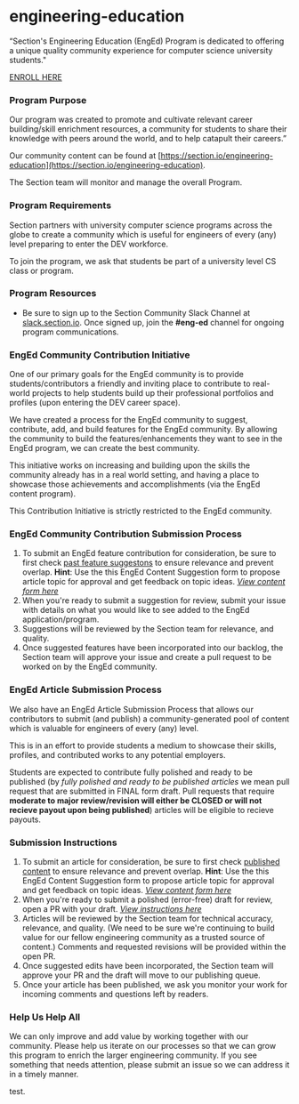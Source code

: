 # engineering-education
“Section's Engineering Education (EngEd) Program is dedicated to offering a unique quality community experience for computer science university students." 

[ENROLL HERE](https://docs.google.com/forms/d/e/1FAIpQLSfTbj3kqvEJEb5RLjqJurfbHa8ckzQx0CjRzaizblue9ZOK5A/viewform?usp=sf_link)

### Program Purpose
Our program was created to promote and cultivate relevant career building/skill enrichment resources, a community for students to share their knowledge with peers around the world, and to help catapult their careers.”

Our community content can be found at [https://section.io/engineering-education](https://section.io/engineering-education).

The Section team will monitor and manage the overall Program.

### Program Requirements
Section partners with university computer science programs across the globe to create a community which is useful for engineers of every (any) level preparing to enter the DEV workforce.

To join the program, we ask that students be part of a university level CS class or program.

### Program Resources
- Be sure to sign up to the Section Community Slack Channel at [slack.section.io](https://sectionio-community.slack.com/). Once signed up, join the **#eng-ed** channel for ongoing program communications.

### EngEd Community Contribution Initiative
One of our primary goals for the EngEd community is to provide students/contributors a friendly and inviting place to contribute to real-world projects to help students build up their professional portfolios and profiles (upon entering the DEV career space). 

We have created a process for the EngEd community to suggest, contribute, add, and build features for the EngEd community. 
By allowing the community to build the features/enhancements they want to see in the EngEd program, we can create the best community.

This initiative works on increasing and building upon the skills the community already has in a real world setting, and having a place to showcase those achievements and accomplishments (via the EngEd content program). 

This Contribution Initiative is strictly restricted to the EngEd community. 

### EngEd Community Contribution Submission Process
1. To submit an EngEd feature contribution for consideration, be sure to first check [past feature suggestons](https://github.com/section-engineering-education/engineering-education/issues?q=is%3Aopen+is%3Aissue+label%3Aenhancement) to ensure relevance and prevent overlap. **Hint**: Use the this EngEd Content Suggestion form to propose article topic for approval and get feedback on topic ideas. [*View content form here*](https://github.com/section-engineering-education/engineering-education/issues/new?assignees=&labels=enhancement&template=enged-feature-suggestion.md&title=Feature+suggestion)
2. When you're ready to submit a suggestion for review, submit your issue with details on what you would like to see added to the EngEd application/program. 
3. Suggestions will be reviewed by the Section team for relevance, and quality. 
4. Once suggested features have been incorporated into our backlog, the Section team will approve your issue and create a pull request to be worked on by the EngEd community.

### EngEd Article Submission Process
We also have an EngEd Article Submission Process that allows our contributors to submit (and publish) a community-generated pool of content which is valuable for engineers of every (any) level.

This is in an effort to provide students a medium to showcase their skills, profiles, and contributed works to any potential employers. 

Students are expected to contribute fully polished and ready to be published (by *fully polished and ready to be published articles* we mean pull request that are submitted in FINAL form draft. Pull requests that require **moderate to major review/revision will either be CLOSED or will not recieve payout upon being published**) articles will be eligible to recieve payouts. 

### Submission Instructions
1. To submit an article for consideration, be sure to first check [published content](https://www.section.io/engineering-education/) to ensure relevance and prevent overlap. **Hint**: Use the this EngEd Content Suggestion form to propose article topic for approval and get feedback on topic ideas. [*View content form here*](https://github.com/section-io/engineering-education/issues/new?assignees=&labels=topic+suggestion&template=enged-content-idea-suggestion.md&title=)
2. When you're ready to submit a polished (error-free) draft for review, open a PR with your draft. [*View instructions here*](https://github.com/section-io/engineering-education/blob/master/new_contributors/UPLOAD_INSTRUCTIONS.md)
3. Articles will be reviewed by the Section team for technical accuracy, relevance, and quality. (We need to be sure we're continuing to build value for our fellow engineering community as a trusted source of content.) Comments and requested revisions will be provided within the open PR.
4. Once suggested edits have been incorporated, the Section team will approve your PR and the draft will move to our publishing queue.
5. Once your article has been published, we ask you monitor your work for incoming comments and questions left by readers.

### Help Us Help All
We can only improve and add value by working together with our community. Please help us iterate on our processes so that we can grow this program to enrich the larger engineering community. If you see something that needs attention, please submit an issue so we can address it in a timely manner.


test.
